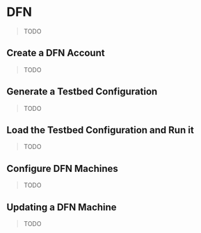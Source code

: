 # DFN

> TODO

## Create a DFN Account

> TODO

## Generate a Testbed Configuration

> TODO

## Load the Testbed Configuration and Run it

> TODO

## Configure DFN Machines

> TODO

## Updating a DFN Machine

> TODO
